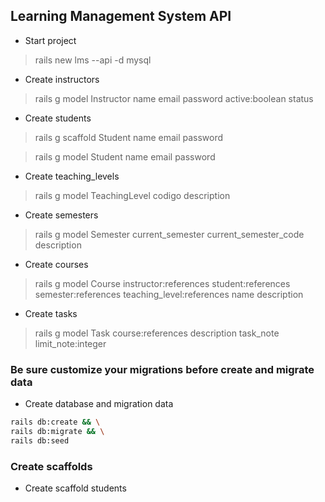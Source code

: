 ## Learning Management System API

- Start project
> rails new lms --api -d mysql

- Create instructors
> rails g model Instructor name email password active:boolean status

- Create students
> rails g scaffold Student name email password

> rails g model Student name email password

- Create teaching_levels

> rails g model TeachingLevel codigo description

- Create semesters

> rails g model Semester current_semester current_semester_code description

- Create courses

> rails g model Course instructor:references student:references semester:references teaching_level:references name description

- Create tasks

> rails g model Task course:references description task_note limit_note:integer

### Be sure customize your migrations before create and migrate data

- Create database and migration data

```bash
rails db:create && \
rails db:migrate && \
rails db:seed
```

### Create scaffolds

- Create scaffold students